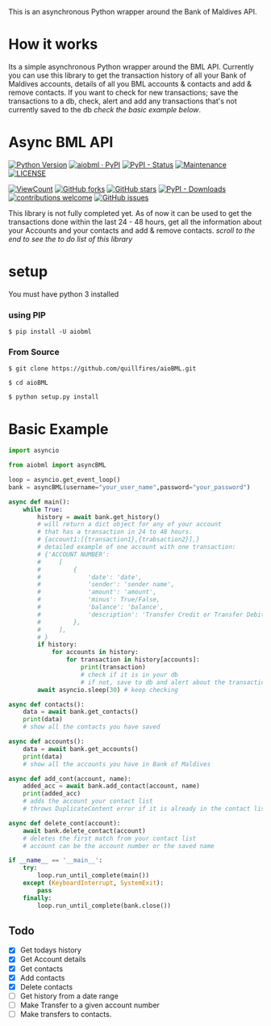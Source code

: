 This is an asynchronous Python wrapper around the Bank of Maldives API. 

# How it works

Its a simple asynchronous Python wrapper around the BML API. Currently you can use this library to get the transaction history of all your Bank of Maldives accounts, details of all you BML accounts & contacts and add & remove contacts. If you want to check for new transactions; save the transactions to a db, check, alert and add any transactions that's not currently saved to the db *check the basic example below*.

# Async BML API
[![Python Version](https://img.shields.io/badge/Python-3.7%20%7C%203.8%20%7C%203.9-blue.svg)](https://www.python.org)  [![aiobml · PyPI](https://img.shields.io/pypi/v/aiobml.svg?color=4CBB17)](https://pypi.python.org/pypi/aiobml/)  [![PyPI - Status](https://img.shields.io/pypi/status/aiobml)](https://pypi.python.org/pypi/aiobml/)  [![Maintenance](https://img.shields.io/maintenance/yes/2021)](https://pypi.python.org/pypi/aiobml/)  [![LICENSE](https://img.shields.io/badge/license-MIT-blue.svg)](LICENSE)

[![ViewCount](https://views.whatilearened.today/views/github/quillfires/aioBML.svg)](https://views.whatilearened.today/views/github/quillfires/aioBML.svg)  [![GitHub forks](https://img.shields.io/github/forks/quillfires/aioBML)](https://github.com/quillfires/aioBML/network)  [![GitHub stars](https://img.shields.io/github/stars/quillfires/aioBML.svg?color=ffd40c)](https://github.com/quillfires/aioBML/stargazers)  [![PyPI - Downloads](https://img.shields.io/pypi/dm/aiobml?color=orange&label=PIP%20-%20Installs)](https://pypi.python.org/pypi/aiobml/) [![contributions welcome](https://img.shields.io/badge/contributions-welcome-brightgreen.svg?style=flat)](https://github.com/quillfires/aioBML/issues)  [![GitHub issues](https://img.shields.io/github/issues/quillfires/aioBML.svg?color=808080)](https://github.com/quillfires/aioBML/issues)  

This library is not fully completed yet. As of now it can be used to get the transactions done within the last 24 - 48 hours, get all the information about your Accounts and your contacts and add & remove contacts. *scroll to the end to see the to do list of this library*

# setup
You must have python 3 installed

### using PIP

```$ pip install -U aiobml```

### From Source

```$ git clone https://github.com/quillfires/aioBML.git```

```$ cd aioBML```

```$ python setup.py install```

# Basic Example

```python
import asyncio

from aiobml import asyncBML

loop = asyncio.get_event_loop()
bank = asyncBML(username="your_user_name",password="your_password")

async def main():
    while True:
        history = await bank.get_history()
        # will return a dict object for any of your account
        # that has a transaction in 24 to 48 hours. 
        # {account1:[{transaction1},{trabsaction2}],}
        # detailed example of one account with one transaction:
        # {'ACCOUNT NUMBER': 
        #     [
        #         {
        #             'date': 'date', 
        #             'sender': 'sender name', 
        #             'amount': 'amount', 
        #             'minus': True/False, 
        #             'balance': 'balance', 
        #             'description': 'Transfer Credit or Transfer Debit'
        #         }, 
        #     ],
        # }
        if history:
            for accounts in history:
                for transaction in history[accounts]:
                    print(transaction)
                    # check if it is in your db
                    # if not, save to db and alert about the transaction
        await asyncio.sleep(30) # keep checking

async def contacts():
    data = await bank.get_contacts()
    print(data)
    # show all the contacts you have saved

async def accounts():
    data = await bank.get_accounts()
    print(data)
    # show all the accounts you have in Bank of Maldives

async def add_cont(account, name):
    added_acc = await bank.add_contact(account, name)
    print(added_acc)
    # adds the account your contact list
    # throws DuplicateContent error if it is already in the contact list

async def delete_cont(account):
    await bank.delete_contact(account)
    # deletes the first match from your contact list
    # account can be the account number or the saved name

if __name__ == '__main__':
    try:
        loop.run_until_complete(main())
    except (KeyboardInterrupt, SystemExit):
        pass
    finally:
        loop.run_until_complete(bank.close())
```

## Todo

- [x] Get todays history
- [x] Get Account details
- [x] Get contacts
- [x] Add contacts
- [x] Delete contacts
- [ ] Get history from a date range
- [ ] Make Transfer to a given account number
- [ ] Make transfers to contacts.
